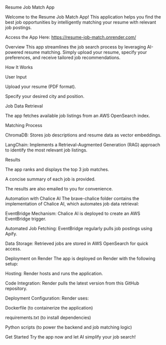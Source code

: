 Resume Job Match App

Welcome to the Resume Job Match App! This application helps you find the best job opportunities by intelligently matching your resume with relevant job postings.

Access the App Here: https://resume-job-match.onrender.com/

Overview
This app streamlines the job search process by leveraging AI-powered resume matching. Simply upload your resume, specify your preferences, and receive tailored job recommendations.

How It Works

User Input

Upload your resume (PDF format).

Specify your desired city and position.

Job Data Retrieval

The app fetches available job listings from an AWS OpenSearch index.

Matching Process

ChromaDB: Stores job descriptions and resume data as vector embeddings.

LangChain: Implements a Retrieval-Augmented Generation (RAG) approach to identify the most relevant job listings.

Results

The app ranks and displays the top 3 job matches.

A concise summary of each job is provided.

The results are also emailed to you for convenience.

Automation with Chalice AI
The brave-chalice folder contains the implementation of Chalice AI, which automates job data retrieval:

EventBridge Mechanism: Chalice AI is deployed to create an AWS EventBridge trigger.

Automated Job Fetching: EventBridge regularly pulls job postings using Apify.

Data Storage: Retrieved jobs are stored in AWS OpenSearch for quick access.

Deployment on Render
The app is deployed on Render with the following setup:

Hosting: Render hosts and runs the application.

Code Integration: Render pulls the latest version from this GitHub repository.

Deployment Configuration: Render uses:

Dockerfile (to containerize the application)

requirements.txt (to install dependencies)

Python scripts (to power the backend and job matching logic)

Get Started
Try the app now and let AI simplify your job search!

